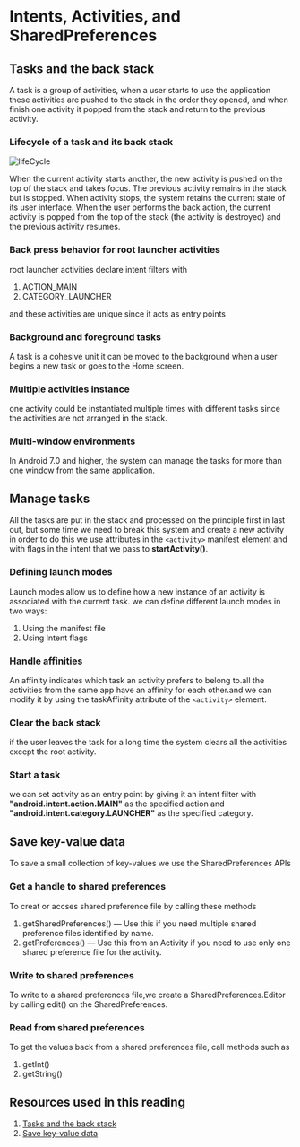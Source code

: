 # Intents, Activities, and SharedPreferences

## Tasks and the back stack

A task is a group of activities, when a user starts to use the application these activities are pushed to the stack in the order they opened, and when finish one activity it popped from the stack and return to the previous activity.

### Lifecycle of a task and its back stack

![lifeCycle](https://developer.android.com/images/fundamentals/diagram_backstack.png)

When the current activity starts another, the new activity is pushed on the top of the stack and takes focus. The previous activity remains in the stack but is stopped. When activity stops, the system retains the current state of its user interface. When the user performs the back action, the current activity is popped from the top of the stack (the activity is destroyed) and the previous activity resumes.

### Back press behavior for root launcher activities

root launcher activities declare intent filters with

1. ACTION_MAIN
2. CATEGORY_LAUNCHER

and these activities are unique since it acts as entry points

### Background and foreground tasks

A task is a cohesive unit it can be moved to the background when a user begins a new task or goes to the Home screen.

### Multiple activities instance

one activity could be instantiated multiple times with different tasks since the activities are not arranged in the stack.

### Multi-window environments

In Android 7.0 and higher, the system can manage the tasks for more than one window from the same application.

## Manage tasks

All the tasks are put in the stack and processed on the principle first in last out, but some time we need to break this system and create a new activity in order to do this we use attributes in the `<activity>` manifest element and with flags in the intent that we pass to **startActivity()**.

### Defining launch modes

Launch modes allow us to define how a new instance of an activity is associated with the current task. we can define different launch modes in two ways:

1. Using the manifest file
2. Using Intent flags

### Handle affinities

An affinity indicates which task an activity prefers to belong to.all the activities from the same app have an affinity for each other.and we can modify it by using the taskAffinity attribute of the `<activity>` element.

### Clear the back stack

if the user leaves the task for a long time the system clears all the activities except the root activity.

### Start a task

we can set activity as an entry point by giving it an intent filter with **"android.intent.action.MAIN"** as the specified action and **"android.intent.category.LAUNCHER"** as the specified category.

## Save key-value data

To save a small collection of key-values we use the SharedPreferences APIs

### Get a handle to shared preferences

To creat or accses shared preference file by calling these methods

1. getSharedPreferences() — Use this if you need multiple shared preference files identified by name.
2. getPreferences() — Use this from an Activity if you need to use only one shared preference file for the activity.

### Write to shared preferences

To write to a shared preferences file,we create a SharedPreferences.Editor by calling edit() on the SharedPreferences.

### Read from shared preferences

To get the values back from a shared preferences file, call methods such as

1. getInt()
2. getString()

## Resources used in this reading

1. [Tasks and the back stack](https://developer.android.com/guide/components/activities/tasks-and-back-stack#life-cycle)
2. [Save key-value data](https://developer.android.com/training/data-storage/shared-preferences)
